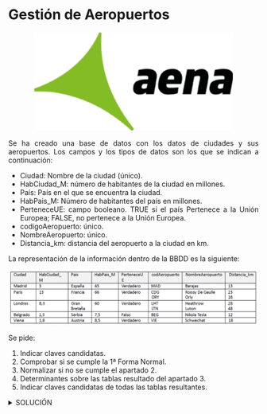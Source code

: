 <div align="justify">

# Gestión de Aeropuertos 

<div align="center">
<img src="img/aena_logo.png" width="400px"/>
</div>

Se ha creado una base de datos con los datos de ciudades y sus aeropuertos. Los campos y los tipos de datos son los que se indican a continuación:
- Ciudad: Nombre de la ciudad (único).
- HabCiudad_M: número de habitantes de la ciudad en millones. 
- País: País en el que se encuentra la ciudad.
- HabPais_M: Número de habitantes del país en millones.
- PerteneceUE: campo booleano. TRUE si el país Pertenece a la Unión Europea; FALSE, no pertenece a la Unión Europea. 
- codigoAeropuerto: único.
- NombreAeropuerto: único.
- Distancia_km: distancia del aeropuerto a la ciudad en km.

La representación de la información dentro de la BBDD es la siguiente:


<div align="center">
 <img src="img/tabla.png" />
 </div>

Se pide:
1. Indicar claves candidatas.
2. Comprobar si se cumple la 1ª Forma Normal.
3. Normalizar si no se cumple el apartado 2.
4. Determinantes sobre las tablas resultado del apartado 3.
5. Indicar claves candidatas de todas las tablas resultantes.

  <details>
      <summary>SOLUCIÓN</summary>
  </br>


  1. Indicar claves candidatas.
  Las claves candidatas son las siguientes:
  - __Cuidad, CodAeropuerto__.
  - __Cuidad, NombreAeropuerto__.
  2.Comprobar si se cumple la 1ª Forma Normal.
  No cumple la 1FN dado que tiene __valores multivaluados__. Los campos __CodAeropuerto, NombreAeropuerto y distancia_km__ no son atómicos.
  3.Normalizar si no se cumple el apartado 2.
  Vamos a ver como se relacionan los campos:
    - La relación es de tipo __N:N__ _si suponemos que una ciudad puede tener varios aeropuertos y que un aeropuerto puede serlo de varias ciudades_.

  <div align="center">  
  
  __ciudad__

  <img src="img/ciudad.png" width="400px"/>
  </div>

<div align="center">

__ciudada_aeropuerto__  
  <img src="img/aeropuerto_ciudad.png" width="300px"/>
</div>

<div align="center">

__aeropuerto__  
  <img src="img/aeropuerto.png" width="250px"/>
</div>
  
  4.Determinantes sobre las tablas resultado del apartado 3.
  Se crean nuevas tablas reordenando los campos que los componen. Ver imágenes anteriores. 

  5.Indicar claves candidatas de todas las tablas resultantes.
  - ciudad: ciudad. Aunque la columna debe de llamarse "nombre", y evitar la redundancia entre tabla y nombre.
  - aeropuerto: codAeropuerto. Aunque la columna debe de llamarse código.
  - ciudada_aeropuero: codAeropuerto y ciudada.

__P.D.__: Recuerda la relación que se crea es __N:M__, aunque también podría ser __1:N__ siendo el resultado diferente. 

</details>

 </div>